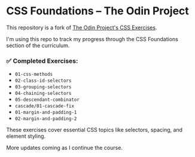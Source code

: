 # CSS Foundations – The Odin Project

This repository is a fork of [The Odin Project's CSS Exercises](https://github.com/TheOdinProject/css-exercises).

I'm using this repo to track my progress through the CSS Foundations section of the curriculum.

### ✅ Completed Exercises:

- `01-css-methods`
- `02-class-id-selectors`
- `03-grouping-selectors`
- `04-chaining-selectors`
- `05-descendant-combinator`
- `cascade/01-cascade-fix`
- `01-margin-and-padding-1`
- `02-margin-and-padding-2`

These exercises cover essential CSS topics like selectors, spacing, and element styling.

More updates coming as I continue the course.
